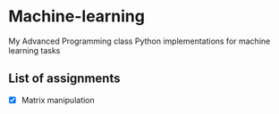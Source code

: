 # Machine-learning
My Advanced Programming class Python implementations for machine learning tasks


## List of assignments
- [x] Matrix manipulation
